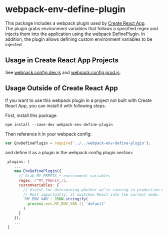# webpack-env-define-plugin

This package includes a webpack plugin used by [Create React App](https://github.com/facebookincubator/create-react-app).  
The plugin grabs environment variables that follows a specified regex and injects them into the application using the 
webpack DefinePlugin.
In addition, the plugin allows defining custom environment variables to be injected.

## Usage in Create React App Projects

See [webpack.config.dev.js](https://github.com/facebookincubator/create-react-app/blob/master/packages/react-scripts/config/webpack.config.dev.js#L200) and [webpack.config.prod.js](https://github.com/facebookincubator/create-react-app/blob/master/packages/react-scripts/config/webpack.config.prod.js#L234).

## Usage Outside of Create React App

If you want to use this webpack plugin in a project not built with Create React App, you can install it with following steps.

First, install this package.

  ```
  npm install --save-dev webpack-env-define-plugin
  ```

Then reference it in your webpack config:

  ```js
  var EnvDefinePlugin = require('../../webpack-env-define-plugin');
  ```

and define it as a plugin in the webpack config plugin section:
 
 ```js
  plugins: [
     ...
     new EnvDefinePlugin({
       // Grab MY_PREFIX_* environment variables
       regex: /^MY_PREFIX_/i,
       customVariables: {
         // Useful for determining whether we’re running in production mode.
         // Most importantly, it switches React into the correct mode.
         'MY_ENV_VAR': JSON.stringify(
           process.env.MY_ENV_VAR || 'default'
         )
       }
     }),
     ...
  ]
 ```
